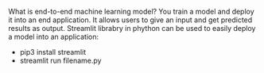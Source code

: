 What is end-to-end machine learning model?
You train a model and deploy it into an end application. It allows users to give an input and get predicted results as output. 
Streamlit librabry in phython can be used to easily deploy a model into an application: 
- pip3 install streamlit
- streamlit run filename.py 

